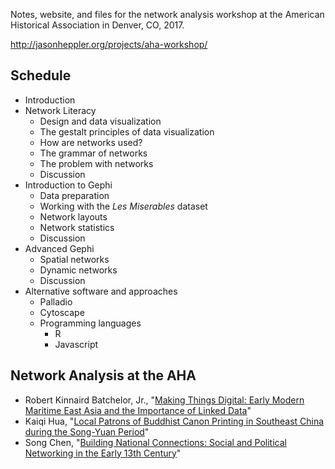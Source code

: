Notes, website, and files for the network analysis workshop at the American Historical Association in Denver, CO, 2017.

<http://jasonheppler.org/projects/aha-workshop/>

## Schedule

- Introduction
- Network Literacy
  - Design and data visualization
  - The gestalt principles of data visualization
  - How are networks used?
  - The grammar of networks
  - The problem with networks
  - Discussion
- Introduction to Gephi
  - Data preparation
  - Working with the *Les Miserables* dataset
  - Network layouts
  - Network statistics
  - Discussion
- Advanced Gephi
  - Spatial networks
  - Dynamic networks
  - Discussion
- Alternative software and approaches
  - Palladio
  - Cytoscape
  - Programming languages
      - R
      - Javascript

## Network Analysis at the AHA

- Robert Kinnaird Batchelor, Jr., "[Making Things Digital: Early Modern Maritime East Asia and the Importance of Linked Data](https://aha.confex.com/aha/2017/webprogram/Paper21641.htm://aha.confex.com/aha/2017/webprogram/Paper21641.html)"
- Kaiqi Hua, "[Local Patrons of Buddhist Canon Printing in Southeast China during the Song-Yuan Period](https://aha.confex.com/aha/2017/webprogram/Paper21639.html)"
- Song Chen, "[Building National Connections: Social and Political Networking in the Early 13th Century](https://aha.confex.com/aha/2017/webprogram/Paper21638.html)"
